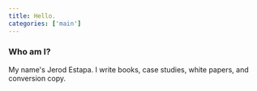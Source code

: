```yaml
---
title: Hello.
categories: ['main']
---
```


### Who am I?
My name's Jerod Estapa. I write books, case studies, white papers, and conversion copy.


